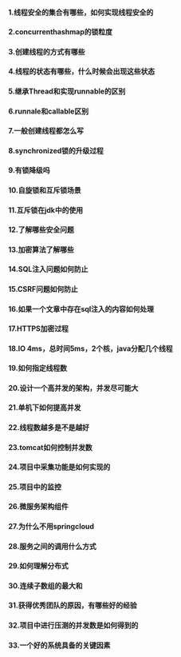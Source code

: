 #### 1.线程安全的集合有哪些，如何实现线程安全的
#### 2.concurrenthashmap的锁粒度
#### 3.创建线程的方式有哪些
#### 4.线程的状态有哪些，什么时候会出现这些状态
#### 5.继承Thread和实现runnable的区别
#### 6.runnale和callable区别
#### 7.一般创建线程都怎么写
#### 8.synchronized锁的升级过程
#### 9.有锁降级吗
#### 10.自旋锁和互斥锁场景
#### 11.互斥锁在jdk中的使用
#### 12.了解哪些安全问题
#### 13.加密算法了解哪些
#### 14.SQL注入问题如何防止
#### 15.CSRF问题如何防止
#### 16.如果一个文章中存在sql注入的内容如何处理
#### 17.HTTPS加密过程
#### 18.IO 4ms，总时间5ms，2个核，java分配几个线程
#### 19.如何指定线程数
#### 20.设计一个高并发的架构，并发尽可能大
#### 21.单机下如何提高并发
#### 22.线程数越多是不是越好
#### 23.tomcat如何控制并发数
#### 24.项目中采集功能是如何实现的
#### 25.项目中的监控
#### 26.微服务架构组件
#### 27.为什么不用springcloud
#### 28.服务之间的调用什么方式
#### 29.如何理解分布式
#### 30.连续子数组的最大和 
#### 31.获得优秀团队的原因，有哪些好的经验
#### 32.项目中进行压测的并发数是如何得到的
#### 33.一个好的系统具备的关键因素

